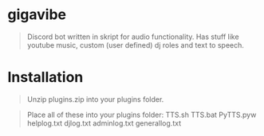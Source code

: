 # gigavibe
> Discord bot written in skript for audio functionality.
> Has stuff like youtube music, custom (user defined) dj roles and text to speech. 

# Installation
> Unzip plugins.zip into your plugins folder.

> Place all of these into your plugins folder:
TTS.sh
TTS.bat
PyTTS.pyw
helplog.txt
djlog.txt
adminlog.txt
generallog.txt
